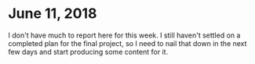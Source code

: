 # June 11, 2018

I don't have much to report here for this week. I still haven't settled on a completed plan for the final project, so I need to nail that down in the next few days and start producing some content for it. 